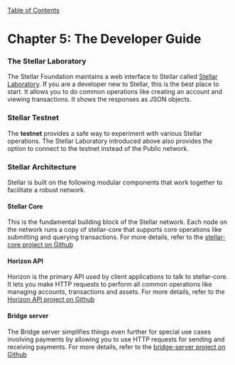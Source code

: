 [Table of Contents](index.md)
# Chapter 5: The Developer Guide
### The Stellar Laboratory
The Stellar Foundation maintains a web interface to Stellar called [Stellar Laboratory](https://www.stellar.org/laboratory/). If you are a developer new to Stellar, this is the best place to start. It allows you to do common operations like creating an account and viewing transactions. It shows the responses as JSON objects.

### Stellar Testnet
The **testnet** provides a safe way to experiment with various Stellar operations. The Stellar Laboratory introduced above also provides the option to connect to the testnet instead of the Public network.

### Stellar Architecture
Stellar is built on the following modular components that work together to facilitate a robust network.
#### Stellar Core
This is the fundamental building block of the Stellar network. Each node on the network runs a copy of stellar-core that supports core operations like submitting and querying transactions. For more details, refer to the [stellar-core project on Github](https://github.com/stellar/stellar-core)
#### Horizon API
Horizon is the primary API used by client applications to talk to stellar-core. It lets you make HTTP requests to perform all common operations like managing accounts, transactions and assets. For more details, refer to the [Horizon API project on Github](https://github.com/stellar/horizon)
#### Bridge server
The Bridge server simplifies things even further for special use cases involving payments by allowing you to use HTTP requests for sending and receiving payments.
For more details, refer to the [bridge-server project on Github](https://github.com/stellar/bridge-server)
